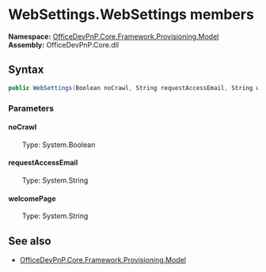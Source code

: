 # WebSettings.WebSettings members 
  

**Namespace:** [OfficeDevPnP.Core.Framework.Provisioning.Model](OfficeDevPnP.Core.Framework.Provisioning.Model.md)  
**Assembly:** OfficeDevPnP.Core.dll  
## Syntax
```C#
public WebSettings(Boolean noCrawl, String requestAccessEmail, String welcomePage)
```
### Parameters
#### noCrawl  
&emsp;&emsp;Type: System.Boolean  
#### requestAccessEmail  
&emsp;&emsp;Type: System.String  
#### welcomePage  
&emsp;&emsp;Type: System.String  
## See also
- [OfficeDevPnP.Core.Framework.Provisioning.Model](OfficeDevPnP.Core.Framework.Provisioning.Model.md)
